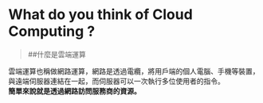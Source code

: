 # What do you think of Cloud Computing ?

> ##什麼是雲端運算  

雲端運算也稱做網路運算，網路是透過電纜，將用戶端的個人電腦、手機等裝置，與遠端伺服器連結在一起，而伺服器可以一次執行多位使用者的指令。  
**簡單來說就是透過網路訪問服務商的資源。**
